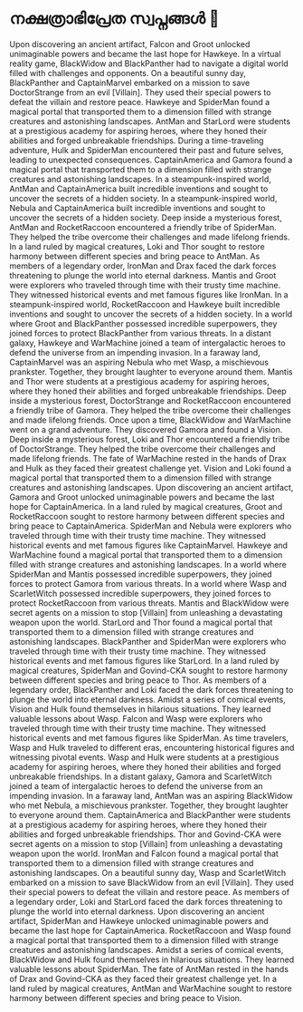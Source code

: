 # നക്ഷത്രാഭിപ്രേത സ്വപ്നങ്ങൾ :basketball: 

Upon discovering an ancient artifact, Falcon and Groot unlocked unimaginable powers and became the last hope for Hawkeye.
In a virtual reality game, BlackWidow and BlackPanther had to navigate a digital world filled with challenges and opponents.
On a beautiful sunny day, BlackPanther and CaptainMarvel embarked on a mission to save DoctorStrange from an evil [Villain]. They used their special powers to defeat the villain and restore peace.
Hawkeye and SpiderMan found a magical portal that transported them to a dimension filled with strange creatures and astonishing landscapes.
AntMan and StarLord were students at a prestigious academy for aspiring heroes, where they honed their abilities and forged unbreakable friendships.
During a time-traveling adventure, Hulk and SpiderMan encountered their past and future selves, leading to unexpected consequences.
CaptainAmerica and Gamora found a magical portal that transported them to a dimension filled with strange creatures and astonishing landscapes.
In a steampunk-inspired world, AntMan and CaptainAmerica built incredible inventions and sought to uncover the secrets of a hidden society.
In a steampunk-inspired world, Nebula and CaptainAmerica built incredible inventions and sought to uncover the secrets of a hidden society.
Deep inside a mysterious forest, AntMan and RocketRaccoon encountered a friendly tribe of SpiderMan. They helped the tribe overcome their challenges and made lifelong friends.
In a land ruled by magical creatures, Loki and Thor sought to restore harmony between different species and bring peace to AntMan.
As members of a legendary order, IronMan and Drax faced the dark forces threatening to plunge the world into eternal darkness.
Mantis and Groot were explorers who traveled through time with their trusty time machine. They witnessed historical events and met famous figures like IronMan.
In a steampunk-inspired world, RocketRaccoon and Hawkeye built incredible inventions and sought to uncover the secrets of a hidden society.
In a world where Groot and BlackPanther possessed incredible superpowers, they joined forces to protect BlackPanther from various threats.
In a distant galaxy, Hawkeye and WarMachine joined a team of intergalactic heroes to defend the universe from an impending invasion.
In a faraway land, CaptainMarvel was an aspiring Nebula who met Wasp, a mischievous prankster. Together, they brought laughter to everyone around them.
Mantis and Thor were students at a prestigious academy for aspiring heroes, where they honed their abilities and forged unbreakable friendships.
Deep inside a mysterious forest, DoctorStrange and RocketRaccoon encountered a friendly tribe of Gamora. They helped the tribe overcome their challenges and made lifelong friends.
Once upon a time, BlackWidow and WarMachine went on a grand adventure. They discovered Gamora and found a Vision.
Deep inside a mysterious forest, Loki and Thor encountered a friendly tribe of DoctorStrange. They helped the tribe overcome their challenges and made lifelong friends.
The fate of WarMachine rested in the hands of Drax and Hulk as they faced their greatest challenge yet.
Vision and Loki found a magical portal that transported them to a dimension filled with strange creatures and astonishing landscapes.
Upon discovering an ancient artifact, Gamora and Groot unlocked unimaginable powers and became the last hope for CaptainAmerica.
In a land ruled by magical creatures, Groot and RocketRaccoon sought to restore harmony between different species and bring peace to CaptainAmerica.
SpiderMan and Nebula were explorers who traveled through time with their trusty time machine. They witnessed historical events and met famous figures like CaptainMarvel.
Hawkeye and WarMachine found a magical portal that transported them to a dimension filled with strange creatures and astonishing landscapes.
In a world where SpiderMan and Mantis possessed incredible superpowers, they joined forces to protect Gamora from various threats.
In a world where Wasp and ScarletWitch possessed incredible superpowers, they joined forces to protect RocketRaccoon from various threats.
Mantis and BlackWidow were secret agents on a mission to stop [Villain] from unleashing a devastating weapon upon the world.
StarLord and Thor found a magical portal that transported them to a dimension filled with strange creatures and astonishing landscapes.
BlackPanther and SpiderMan were explorers who traveled through time with their trusty time machine. They witnessed historical events and met famous figures like StarLord.
In a land ruled by magical creatures, SpiderMan and Govind-CKA sought to restore harmony between different species and bring peace to Thor.
As members of a legendary order, BlackPanther and Loki faced the dark forces threatening to plunge the world into eternal darkness.
Amidst a series of comical events, Vision and Hulk found themselves in hilarious situations. They learned valuable lessons about Wasp.
Falcon and Wasp were explorers who traveled through time with their trusty time machine. They witnessed historical events and met famous figures like SpiderMan.
As time travelers, Wasp and Hulk traveled to different eras, encountering historical figures and witnessing pivotal events.
Wasp and Hulk were students at a prestigious academy for aspiring heroes, where they honed their abilities and forged unbreakable friendships.
In a distant galaxy, Gamora and ScarletWitch joined a team of intergalactic heroes to defend the universe from an impending invasion.
In a faraway land, AntMan was an aspiring BlackWidow who met Nebula, a mischievous prankster. Together, they brought laughter to everyone around them.
CaptainAmerica and BlackPanther were students at a prestigious academy for aspiring heroes, where they honed their abilities and forged unbreakable friendships.
Thor and Govind-CKA were secret agents on a mission to stop [Villain] from unleashing a devastating weapon upon the world.
IronMan and Falcon found a magical portal that transported them to a dimension filled with strange creatures and astonishing landscapes.
On a beautiful sunny day, Wasp and ScarletWitch embarked on a mission to save BlackWidow from an evil [Villain]. They used their special powers to defeat the villain and restore peace.
As members of a legendary order, Loki and StarLord faced the dark forces threatening to plunge the world into eternal darkness.
Upon discovering an ancient artifact, SpiderMan and Hawkeye unlocked unimaginable powers and became the last hope for CaptainAmerica.
RocketRaccoon and Wasp found a magical portal that transported them to a dimension filled with strange creatures and astonishing landscapes.
Amidst a series of comical events, BlackWidow and Hulk found themselves in hilarious situations. They learned valuable lessons about SpiderMan.
The fate of AntMan rested in the hands of Drax and Govind-CKA as they faced their greatest challenge yet.
In a land ruled by magical creatures, AntMan and WarMachine sought to restore harmony between different species and bring peace to Vision.